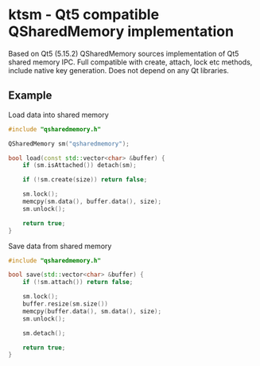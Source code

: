 # ktsm - Qt5 compatible QSharedMemory implementation 

Based on Qt5 (5.15.2) QSharedMemory sources implementation of Qt5 shared memory IPC. 
Full compatible with create, attach, lock etc methods, include native key generation.
Does not depend on any Qt libraries.

## Example

Load data into shared memory
```cpp
#include "qsharedmemory.h"

QSharedMemory sm("qsharedmemory");

bool load(const std::vector<char> &buffer) {
	if (sm.isAttached()) detach(sm);

	if (!sm.create(size)) return false;

	sm.lock();
	memcpy(sm.data(), buffer.data(), size);
	sm.unlock();

	return true;
}
```

Save data from shared memory
```cpp
#include "qsharedmemory.h"

bool save(std::vector<char> &buffer) {
    if (!sm.attach()) return false;

    sm.lock();
    buffer.resize(sm.size())
	memcpy(buffer.data(), sm.data(), size);
    sm.unlock();

    sm.detach();

    return true;
}

```
